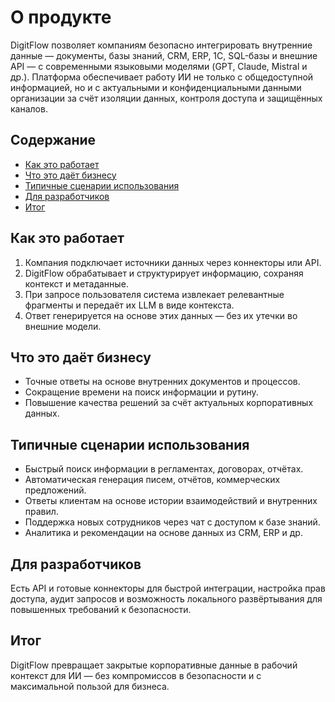 # О продукте

DigitFlow позволяет компаниям безопасно интегрировать внутренние данные — документы, базы знаний,
CRM, ERP, 1С, SQL-базы и внешние API — с современными языковыми моделями (GPT, Claude, Mistral и
др.). Платформа обеспечивает работу ИИ не только с общедоступной информацией, но и с актуальными и
конфиденциальными данными организации за счёт изоляции данных, контроля доступа и защищённых
каналов.

## Содержание

- [Как это работает](#как-это-работает)
- [Что это даёт бизнесу](#что-это-даёт-бизнесу)
- [Типичные сценарии использования](#типичные-сценарии-использования)
- [Для разработчиков](#для-разработчиков)
- [Итог](#итог)

## Как это работает

1. Компания подключает источники данных через коннекторы или API.
2. DigitFlow обрабатывает и структурирует информацию, сохраняя контекст и метаданные.
3. При запросе пользователя система извлекает релевантные фрагменты и передаёт их LLM в виде
   контекста.
4. Ответ генерируется на основе этих данных — без их утечки во внешние модели.

## Что это даёт бизнесу

- Точные ответы на основе внутренних документов и процессов.
- Сокращение времени на поиск информации и рутину.
- Повышение качества решений за счёт актуальных корпоративных данных.

## Типичные сценарии использования

- Быстрый поиск информации в регламентах, договорах, отчётах.
- Автоматическая генерация писем, отчётов, коммерческих предложений.
- Ответы клиентам на основе истории взаимодействий и внутренних правил.
- Поддержка новых сотрудников через чат с доступом к базе знаний.
- Аналитика и рекомендации на основе данных из CRM, ERP и др.

## Для разработчиков

Есть API и готовые коннекторы для быстрой интеграции, настройка прав доступа, аудит запросов и
возможность локального развёртывания для повышенных требований к безопасности.

## Итог

DigitFlow превращает закрытые корпоративные данные в рабочий контекст для ИИ — без компромиссов в
безопасности и с максимальной пользой для бизнеса.
